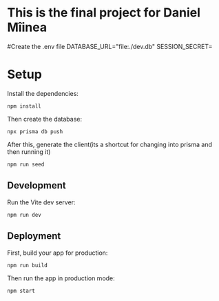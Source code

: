 # This is the final project for Daniel Mîinea

#Create the .env file
DATABASE_URL="file:./dev.db"
SESSION_SECRET=<enter a random long value>

# Setup
Install the dependencies:

```shellscript
npm install
```



Then create the database:

```shellscript
npx prisma db push
```

After this, generate the client(its a shortcut for changing into prisma and then running it)

```shellscript
npm run seed
```

## Development

Run the Vite dev server:

```shellscript
npm run dev
```

## Deployment

First, build your app for production:

```sh
npm run build
```

Then run the app in production mode:

```sh
npm start
```

